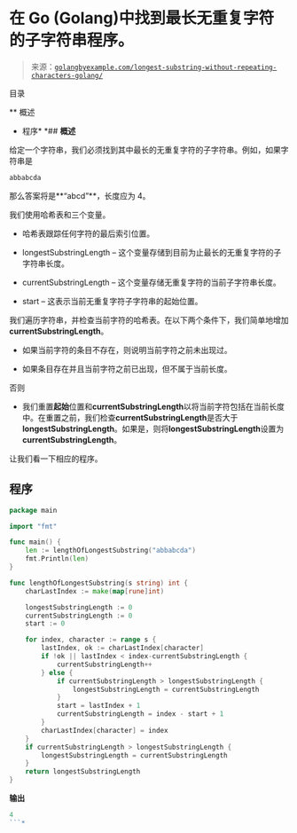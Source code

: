 <!--yml

分类：未分类

日期：2024-10-13 06:41:56

-->

# 在 Go (Golang)中找到最长无重复字符的子字符串程序。

> 来源：[`golangbyexample.com/longest-substring-without-repeating-characters-golang/`](https://golangbyexample.com/longest-substring-without-repeating-characters-golang/)

目录

**   概述

+   程序*  *## **概述**

给定一个字符串，我们必须找到其中最长的无重复字符的子字符串。例如，如果字符串是

```go
abbabcda
```

那么答案将是**“abcd”**，长度应为 4。

我们使用哈希表和三个变量。

+   哈希表跟踪任何字符的最后索引位置。

+   longestSubstringLength – 这个变量存储到目前为止最长的无重复字符的子字符串长度。

+   currentSubstringLength – 这个变量存储无重复字符的当前子字符串长度。

+   start – 这表示当前无重复字符子字符串的起始位置。

我们遍历字符串，并检查当前字符的哈希表。在以下两个条件下，我们简单地增加**currentSubstringLength**。

+   如果当前字符的条目不存在，则说明当前字符之前未出现过。

+   如果条目存在并且当前字符之前已出现，但不属于当前长度。

否则

+   我们重置**起始**位置和**currentSubstringLength**以将当前字符包括在当前长度中。在重置之前，我们检查**currentSubstringLength**是否大于**longestSubstringLength**。如果是，则将**longestSubstringLength**设置为**currentSubstringLength**。

让我们看一下相应的程序。

## **程序**

```go
package main

import "fmt"

func main() {
	len := lengthOfLongestSubstring("abbabcda")
	fmt.Println(len)
}

func lengthOfLongestSubstring(s string) int {
	charLastIndex := make(map[rune]int)

	longestSubstringLength := 0
	currentSubstringLength := 0
	start := 0

	for index, character := range s {
		lastIndex, ok := charLastIndex[character]
		if !ok || lastIndex < index-currentSubstringLength {
			currentSubstringLength++
		} else {
			if currentSubstringLength > longestSubstringLength {
				longestSubstringLength = currentSubstringLength
			}
			start = lastIndex + 1
			currentSubstringLength = index - start + 1
		}
		charLastIndex[character] = index
	}
	if currentSubstringLength > longestSubstringLength {
		longestSubstringLength = currentSubstringLength
	}
	return longestSubstringLength
}
```

**输出**

```go
4
```*
